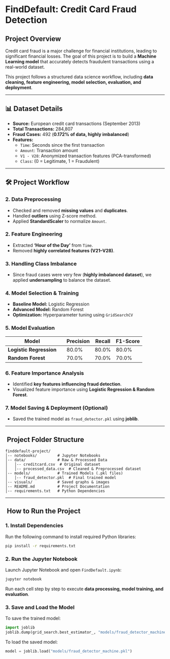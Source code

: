 # **FindDefault: Credit Card Fraud Detection**


## **Project Overview**

Credit card fraud is a major challenge for financial institutions, leading to significant financial losses. The goal of this project is to build a **Machine Learning model** that accurately detects fraudulent transactions using a real-world dataset.

This project follows a structured data science workflow, including **data cleaning, feature engineering, model selection, evaluation, and deployment**.

---

## 📊 **Dataset Details**

- **Source:** European credit card transactions (September 2013)
- **Total Transactions:** 284,807
- **Fraud Cases:** 492 (**0.172% of data, highly imbalanced**)
- **Features:**
  - `Time`: Seconds since the first transaction
  - `Amount`: Transaction amount
  - `V1 - V28`: Anonymized transaction features (PCA-transformed)
  - `Class`: (0 = Legitimate, 1 = Fraudulent)

---

## 🛠 **Project Workflow**

### **2. Data Preprocessing**

- Checked and removed **missing values** and **duplicates**.
- Handled **outliers** using Z-score method.
- Applied **StandardScaler** to normalize `Amount`.

### **2. Feature Engineering**

- Extracted **‘Hour of the Day’** from `Time`.
- Removed **highly correlated features (V21–V28)**.

### **3. Handling Class Imbalance**

- Since fraud cases were very few (**highly imbalanced dataset**), we applied **undersampling** to balance the dataset.

### **4. Model Selection & Training**

- **Baseline Model:** Logistic Regression
- **Advanced Model:** Random Forest
- **Optimization:** Hyperparameter tuning using `GridSearchCV`

### **5. Model Evaluation**

| Model                   |   | Precision | Recall | F1-Score |
| ----------------------- | - | --------- | ------ | -------- |
| **Logistic Regression** |   | 80.0%     | 80.0%  | 80.0%    |
| **Random Forest**       |   | 70.0%     | 70.0%  | 70.0%    |

### **6. Feature Importance Analysis**

- Identified **key features influencing fraud detection**.
- Visualized feature importance using **Logistic Regression & Random Forest**.

### **7. Model Saving & Deployment** (Optional)

- Saved the trained model as `fraud_detector.pkl` using **joblib**.

---

##  **Project Folder Structure**

```
finddefault-project/
│-- notebooks/         # Jupyter Notebooks
│-- data/              # Raw & Processed Data
│   │-- creditcard.csv  # Original dataset
│   │-- processed_data.csv  # Cleaned & Preprocessed dataset
│-- models/            # Trained Models (.pkl files)
│   │-- fraud_detector.pkl  # Final trained model
│-- visuals/           # Saved graphs & images
│-- README.md          # Project Documentation
│-- requirements.txt   # Python Dependencies
```

---

##  **How to Run the Project**

### **1. Install Dependencies**

Run the following command to install required Python libraries:

```bash
pip install -r requirements.txt
```

### **2. Run the Jupyter Notebook**

Launch Jupyter Notebook and open `FindDefault.ipynb`:

```bash
jupyter notebook
```

Run each cell step by step to execute **data processing, model training, and evaluation**.

### **3. Save and Load the Model**

To save the trained model:

```python
import joblib
joblib.dump(grid_search.best_estimator_, "models/fraud_detector_machine.pkl")
```

To load the saved model:

```python
model = joblib.load("models/fraud_detector_machine.pkl")
```
